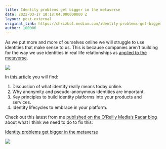 ```yaml
---
title: Identity problems get bigger in the metaverse
date: 2022-03-17 18:18:04.000000000 Z
layout: post-external
original_link: https://chrizbot.medium.com/identity-problems-get-bigger-in-the-metaverse-b091d05f8952?source=rss-ba6349c9c628------2
author: 100006
---
```


As we put more and more of ourselves online we will struggle to use identities that make sense to us. This is because companies aren’t building for the way we use identities in real life relationships as [applied to the metaverse](https://www.oreilly.com/radar/identity-problems-get-bigger-in-the-metaverse/).

![](https://cdn-images-1.medium.com/max/977/0*riFtSYyMj0g2t79X.png)

In [this article](https://www.oreilly.com/radar/identity-problems-get-bigger-in-the-metaverse/) you will find:

1. Discussion of what identity really means today online.
2. Why anonymity and pseudo-anonymous identities are important.
3. Key principles to build identity platforms into your products and services.
4. Identity lifecycles to embrace in your platform.

Check out this latest from me [published on the O’Reilly Media’s Radar blog](https://www.oreilly.com/radar/identity-problems-get-bigger-in-the-metaverse/) about what I think we need to do to fix this:

[Identity problems get bigger in the metaverse](https://www.oreilly.com/radar/identity-problems-get-bigger-in-the-metaverse/)

 ![](https://medium.com/_/stat?event=post.clientViewed&referrerSource=full_rss&postId=b091d05f8952)